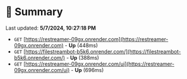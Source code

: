 # 📖 Summary
Last updated: **5/7/2024, 10:27:18 PM**

- `GET` [https://restreamer-09gx.onrender.com](https://restreamer-09gx.onrender.com) - **Up** (448ms)
- `GET` [https://filestreambot-b5k6.onrender.com/](https://filestreambot-b5k6.onrender.com/) - **Up** (388ms)
- `GET` [https://restreamer-09gx.onrender.com/ui](https://restreamer-09gx.onrender.com/ui) - **Up** (696ms)
